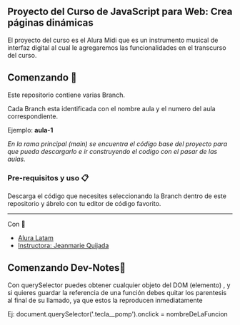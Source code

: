 ## Proyecto del Curso de JavaScript para Web: Crea páginas dinámicas

El proyecto del curso es el Alura Midi que es un instrumento musical de interfaz digital al cual le agregaremos las funcionalidades en el transcurso del curso. 

 
## Comenzando 🚀

Este repositorio contiene varias Branch. 

Cada Branch esta identificada con el nombre aula y el numero del aula correspondiente. 

Ejemplo:  **aula-1**

*En la rama principal (main) se encuentra el código base del proyecto para que pueda descargarlo e ir construyendo el codigo con el pasar de las aulas.*

### Pre-requisitos y uso 📋

Descarga el código que necesites seleccionando la Branch dentro de este repositorio y ábrelo con tu editor de código favorito. 


---
 Con :blue_heart: 
- [Alura Latam](https://www.aluracursos.com/) 
- [Instructora: Jeanmarie Quijada](https://github.com/JeanmarieAluraLatam) 

## Comenzando Dev-Notes🚀
Con querySelector puedes obtener cualquier objeto del DOM (elemento) , y si quieres guardar la referencia de una función debes quitar los parentesis al final de su llamado, ya que estos la reproducen inmediatamente

Ej: document.querySelector('.tecla__pomp').onclick = nombreDeLaFuncion

